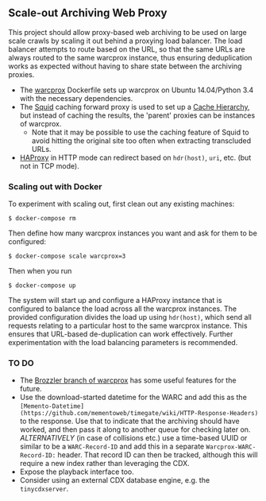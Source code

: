 Scale-out Archiving Web Proxy
-----------------------------

This project should allow proxy-based web archiving to be used on large scale crawls by scaling it out behind a proxying load balancer. The load balancer attempts to route based on the URL, so that the same URLs are always routed to the same warcprox instance, thus ensuring deduplication works as expected without having to share state between the archiving proxies.

- The [warcprox](https://github.com/internetarchive/warcprox) Dockerfile sets up warcprox on Ubuntu 14.04/Python 3.4 with the necessary dependencies.
- The [Squid](http://www.squid-cache.org/) caching forward proxy is used to set up a [Cache Hierarchy](http://wiki.squid-cache.org/Features/CacheHierarchy), but instead of caching the results, the 'parent' proxies can be instances of warcprox.
    - Note that it may be possible to use the caching feature of Squid to avoid hitting the original site too often when extracting transcluded URLs.
- [HAProxy](https://github.com/tutumcloud/haproxy) in HTTP mode can redirect based on ```hdr(host)```, ```uri```, etc. (but not in TCP mode).

### Scaling out with Docker ###

To experiment with scaling out, first clean out any existing machines:

    $ docker-compose rm

Then define how many warcprox instances you want and ask for them to be configured:

    $ docker-compose scale warcprox=3

Then when you run 

    $ docker-compose up

The system will start up and configure a HAProxy instance that is configured to balance the load across all the warcprox instances. The provided configuration divides the load up using ```hdr(host)```, which send all requests relating to a particular host to the same warcprox instance. This ensures that URL-based de-duplication can work effectively. Further experimentation with the load balancing parameters is recommended.


### TO DO ###

- The [Brozzler branch of warcprox](https://github.com/nlevitt/warcprox/tree/brozzler) has some useful features for the future.
- Use the download-started datetime for the WARC and add this as the ```[Memento-Datetime](https://github.com/mementoweb/timegate/wiki/HTTP-Response-Headers)``` to the response. Use that to indicate that the archiving should have worked, and then pass it along to another queue for checking later on. *ALTERNATIVELY* (in case of collisions etc.) use a time-based UUID or similar to be a ```WARC-Record-ID``` and add this in a separate ```Warcprox-WARC-Record-ID:``` header. That record ID can then be tracked, although this will require a new index rather than leveraging the CDX.
- Expose the playback interface too.
- Consider using an external CDX database engine, e.g. the ```tinycdxserver```.
